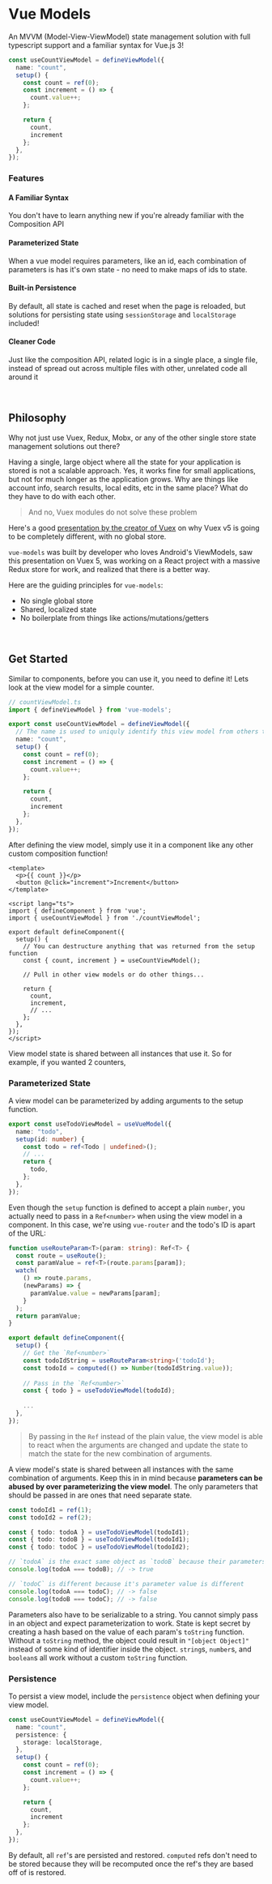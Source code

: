 # Vue Models

An MVVM (Model-View-ViewModel) state management solution with full typescript support and a familiar syntax for Vue.js 3!

```ts
const useCountViewModel = defineViewModel({
  name: "count",
  setup() {
    const count = ref(0);
    const increment = () => {
      count.value++;
    };

    return {
      count,
      increment
    };
  },
});
```

### Features

#### A Familiar Syntax

You don't have to learn anything new if you're already familiar with the Composition API

#### Parameterized State

When a vue model requires parameters, like an id, each combination of parameters is has it's own state - no need to make maps of ids to state.

#### Built-in Persistence

By default, all state is cached and reset when the page is reloaded, but solutions for persisting state using `sessionStorage` and `localStorage` included!

#### Cleaner Code

Just like the composition API, related logic is in a single place, a single file, instead of spread out across multiple files with other, unrelated code all around it

<br />

## Philosophy

Why not just use Vuex, Redux, Mobx, or any of the other single store state management solutions out there?

Having a single, large object where all the state for your application is stored is not a scalable approach. Yes, it works fine for small applications, but not for much longer as the application grows. Why are things like account info, search results, local edits, etc in the same place? What do they have to do with each other.

> And no, Vuex modules do not solve these problem

Here's a good [presentation by the creator of Vuex](https://www.youtube.com/watch?v=ajGglyQQD0k) on why Vuex v5 is going to be completely different, with no global store.

`vue-models` was built by developer who loves Android's ViewModels, saw this presentation on Vuex 5, was working on a React project with a massive Redux store for work, and realized that there is a better way.

Here are the guiding principles for `vue-models`:

- No single global store
- Shared, localized state
- No boilerplate from things like actions/mutations/getters

<br />

## Get Started

Similar to components, before you can use it, you need to define it! Lets look at the view model for a simple counter.

```ts
// countViewModel.ts
import { defineViewModel } from 'vue-models';

export const useCountViewModel = defineViewModel({
  // The name is used to uniquly identify this view model from others that are defined
  name: "count",
  setup() {
    const count = ref(0);
    const increment = () => {
      count.value++;
    };

    return {
      count,
      increment
    };
  },
});
```

After defining the view model, simply use it in a component like any other custom composition function!

```vue
<template>
  <p>{{ count }}</p>
  <button @click="increment">Increment</button>
</template>

<script lang="ts">
import { defineComponent } from 'vue';
import { useCountViewModel } from './countViewModel';

export default defineComponent({
  setup() {
    // You can destructure anything that was returned from the setup function
    const { count, increment } = useCountViewModel();
    
    // Pull in other view models or do other things...
    
    return {
      count,
      increment,
      // ...
    };
  },
});
</script>
```

View model state is shared between all instances that use it. So for example, if you wanted 2 counters, 

### Parameterized State

A view model can be parameterized by adding arguments to the setup function.

```ts
export const useTodoViewModel = useVueModel({
  name: "todo",
  setup(id: number) {
    const todo = ref<Todo | undefined>();
    // ...
    return {
      todo,
    };
  },
});
```

Even though the `setup` function is defined to accept a plain `number`, you actually need to pass in a `Ref<number>` when using the view model in a component. In this case, we're using `vue-router` and the todo's ID is apart of the URL:

```ts
function useRouteParam<T>(param: string): Ref<T> {
  const route = useRoute();
  const paramValue = ref<T>(route.params[param]);
  watch(
    () => route.params,
    (newParams) => {
      paramValue.value = newParams[param];
    }
  );
  return paramValue;
}

export default defineComponent({
  setup() {
    // Get the `Ref<number>`
    const todoIdString = useRouteParam<string>('todoId');
    const todoId = computed(() => Number(todoIdString.value));
    
    // Pass in the `Ref<number>`
    const { todo } = useTodoViewModel(todoId);
    
    ...
  },
});
```

> By passing in the `Ref` instead of the plain value, the view model is able to react when the arguments are changed and update the state to match the state for the new combination of arguments.

A view model's state is shared between all instances with the same combination of arguments. Keep this in in mind because **parameters can be abused by over parameterizing the view model**. The only parameters that should be passed in are ones that need separate state.

```ts
const todoId1 = ref(1);
const todoId2 = ref(2);

const { todo: todoA } = useTodoViewModel(todoId1);
const { todo: todoB } = useTodoViewModel(todoId1);
const { todo: todoC } = useTodoViewModel(todoId2);

// `todoA` is the exact same object as `todoB` because their parameters are equal
console.log(todoA === todoB); // -> true

// `todoC` is different because it's parameter value is different
console.log(todoA === todoC); // -> false
console.log(todoB === todoC); // -> false
```

Parameters also have to be serializable to a string. You cannot simply pass in an object and expect parameterization to work. State is kept secret by creating a hash based on the value of each param's `toString` function. Without a `toString` method, the object could result in `"[object Object]"` instead of some kind of identifier inside the object. `string`s, `number`s, and `boolean`s all work without a custom `toString` function.


### Persistence

To persist a view model, include the `persistence` object when defining your view model.


```ts
const useCountViewModel = defineViewModel({
  name: "count",
  persistence: {
    storage: localStorage,
  },
  setup() {
    const count = ref(0);
    const increment = () => {
      count.value++;
    };

    return {
      count,
      increment
    };
  },
});
```

By default, all `ref`'s are persisted and restored. `computed` refs don't need to be stored because they will be recomputed once the ref's they are based off of is restored.

